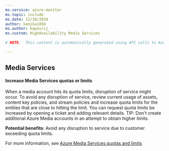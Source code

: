 ```yaml
---
ms.service: azure-monitor
ms.topic: include
ms.date: 12/30/2024
author: kanika1894
ms.author: kapasrij
ms.custom: HighAvailability Media Services
  
# NOTE:  This content is automatically generated using API calls to Azure. Any edits made on these files will be overwritten in the next run of the script. 
  
---
```

  
## Media Services  
  
<!--b7c9fd99-a979-40b4-ab48-b1dfab6bb41a_begin-->

#### Increase Media Services quotas or limits  
  
When a media account hits its quota limits, disruption of service might occur. To avoid any disruption of service, review current usage of assets, content key policies, and stream policies and increase quota limits for the entities that are close to hitting the limit. You can request quota limits be increased by opening a ticket and adding relevant details. TIP: Don't create additional Azure Media accounts in an attempt to obtain higher limits.  
  
**Potential benefits**: Avoid any disruption to service due to customer exceeding quota limits.  

For more information, see [Azure Media Services quotas and limits](https://aka.ms/ams-quota-recommendation/)  

<!--b7c9fd99-a979-40b4-ab48-b1dfab6bb41a_end-->

<!--articleBody-->
